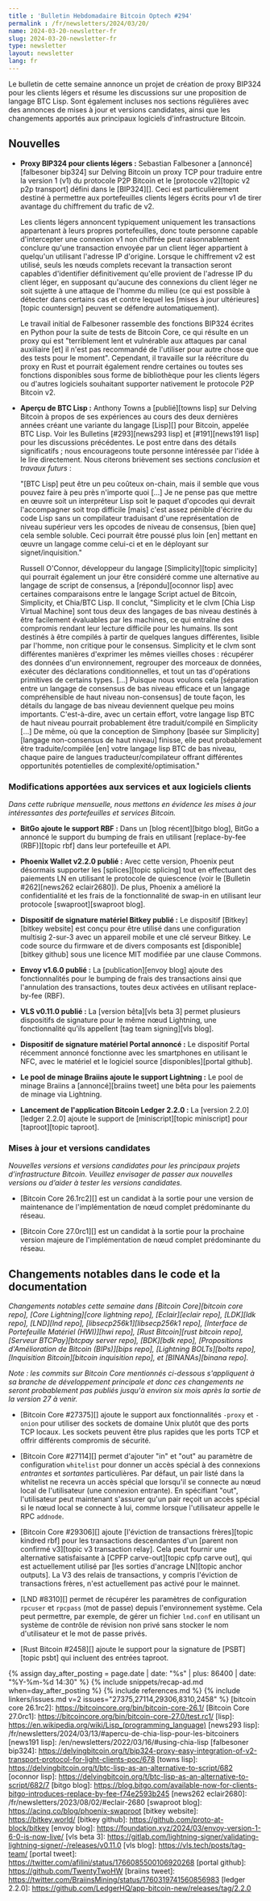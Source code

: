 ```yaml
---
title : 'Bulletin Hebdomadaire Bitcoin Optech #294'
permalink : /fr/newsletters/2024/03/20/
name: 2024-03-20-newsletter-fr
slug: 2024-03-20-newsletter-fr
type: newsletter
layout: newsletter
lang: fr
---
```

Le bulletin de cette semaine annonce un projet de création de proxy BIP324 pour les clients légers
et résume les discussions sur une proposition de langage BTC Lisp. Sont également incluses nos sections
régulières avec des annonces de mises à jour et versions candidates, ainsi que les
changements apportés aux principaux logiciels d'infrastructure Bitcoin.

## Nouvelles

- **Proxy BIP324 pour clients légers :** Sebastian Falbesoner a [annoncé][falbesoner bip324] sur
  Delving Bitcoin un proxy TCP pour traduire entre la version 1 (v1) du protocole P2P
  Bitcoin et le [protocole v2][topic v2 p2p transport] défini dans le [BIP324][]. Ceci est
  particulièrement destiné à permettre aux portefeuilles clients légers écrits pour v1 de tirer
  avantage du chiffrement du trafic de v2.

  Les clients légers annoncent typiquement uniquement les transactions appartenant à leurs propres
  portefeuilles, donc toute personne capable d'intercepter une connexion v1 non chiffrée peut
  raisonnablement conclure qu'une transaction envoyée par un client léger appartient à quelqu'un
  utilisant l'adresse IP d'origine. Lorsque le chiffrement v2 est utilisé, seuls les nœuds complets
  recevant la transaction seront capables d'identifier définitivement qu'elle provient de l'adresse IP
  du client léger, en supposant qu'aucune des connexions du client léger ne soit sujette à une attaque
  de l'homme du milieu (ce qui est possible à détecter dans certains cas et contre lequel les [mises à
  jour ultérieures][topic countersign] peuvent se défendre automatiquement).

  Le travail initial de Falbesoner rassemble des fonctions BIP324 écrites en Python pour la suite de
  tests de Bitcoin Core, ce qui résulte en un proxy qui est "terriblement lent et vulnérable aux
  attaques par canal auxiliaire [et] il n'est pas recommandé de l'utiliser pour autre chose que des
  tests pour le moment". Cependant, il travaille sur la réécriture du proxy en Rust et pourrait
  également rendre certaines ou toutes ses fonctions disponibles sous forme de bibliothèque pour les
  clients légers ou d'autres logiciels souhaitant supporter nativement le protocole P2P Bitcoin v2.

- **Aperçu de BTC Lisp :** Anthony Towns a [publié][towns lisp] sur Delving Bitcoin à propos de ses
  expériences au cours des deux dernières années créant une variante du langage [Lisp][] pour Bitcoin,
  appelée BTC Lisp. Voir les Bulletins [#293][news293 lisp] et [#191][news191 lisp] pour les
  discussions précédentes. Le post entre dans des détails significatifs ; nous encourageons toute
  personne intéressée par l'idée à le lire directement. Nous citerons brièvement ses sections
  _conclusion_ et _travaux futurs_ :

  "[BTC Lisp] peut être un peu coûteux on-chain, mais il semble que vous pouvez faire à peu près
  n'importe quoi [...] Je ne pense pas que mettre en œuvre soit un interpréteur Lisp soit le paquet
  d'opcodes qui devrait l'accompagner soit trop difficile [mais] c'est assez pénible d'écrire du code
  Lisp sans un compilateur traduisant d'une représentation de niveau supérieur vers les opcodes de
  niveau de consensus, [bien que] cela semble soluble. Ceci pourrait être poussé plus loin [en] mettant
  en œuvre un langage comme celui-ci et en le déployant sur signet/inquisition."

  Russell O'Connor, développeur du langage [Simplicity][topic simplicity] qui pourrait également un
  jour être considéré comme une alternative au langage de script de consensus, a [répondu][oconnor
  lisp] avec certaines comparaisons entre le langage Script actuel de Bitcoin, Simplicity, et Chia/BTC
  Lisp. Il conclut, "Simplicity et le clvm [Chia Lisp Virtual Machine] sont tous deux des langages de
  bas niveau destinés à être facilement évaluables par les machines, ce qui entraîne des compromis
  rendant leur lecture difficile pour les humains. Ils sont destinés à être compilés à partir de
  quelques langues différentes, lisible par l'homme, non critique pour le consensus. Simplicity et le
  clvm sont différentes manières d'exprimer les mêmes vieilles choses : récupérer des données d'un
  environnement, regrouper des morceaux de données, exécuter des déclarations conditionnelles, et tout
  un tas d'opérations primitives de certains types. [...] Puisque nous voulons cela [séparation entre
  un langage de consensus de bas niveau efficace et un langage compréhensible de haut niveau
  non-consensus] de toute façon, les détails du langage de bas niveau deviennent quelque peu moins
  importants. C'est-à-dire, avec un certain effort, votre langage lisp BTC de haut niveau pourrait
  probablement être traduit/compilé en Simplicity [...] De même, où que la conception de Simphony
  [basée sur Simplicity] [langage non-consensus de haut niveau] finisse, elle peut probablement être
  traduite/compilée [en] votre langage lisp BTC de bas niveau, chaque paire de langues
  traducteur/compilateur offrant différentes opportunités potentielles de complexité/optimisation."

### Modifications apportées aux services et aux logiciels clients

*Dans cette rubrique mensuelle, nous mettons en évidence les mises à jour
intéressantes des portefeuilles et services Bitcoin.*

- **BitGo ajoute le support RBF :**
  Dans un [blog récent][bitgo blog], BitGo a annoncé le support du bumping de frais en utilisant
  [replace-by-fee (RBF)][topic rbf] dans leur portefeuille et API.

- **Phoenix Wallet v2.2.0 publié :**
  Avec cette version, Phoenix peut désormais supporter les [splices][topic splicing] tout en
  effectuant des paiements LN en utilisant le protocole de quiescence (voir le [Bulletin #262][news262
  eclair2680]). De plus, Phoenix a amélioré la confidentialité et les frais de la fonctionnalité de
  swap-in en utilisant leur protocole [swaproot][swaproot blog].

- **Dispositif de signature matériel Bitkey publié :**
  Le dispositif [Bitkey][bitkey website] est conçu pour être utilisé dans une configuration multisig
  2-sur-3 avec un appareil mobile et une clé serveur Bitkey. Le code source du firmware et de divers
  composants est [disponible][bitkey github] sous une licence MIT modifiée par une clause Commons.

- **Envoy v1.6.0 publié :**
  La [publication][envoy blog] ajoute des fonctionnalités pour le bumping de frais des transactions
  ainsi que l'annulation des transactions, toutes deux activées en utilisant replace-by-fee (RBF).

- **VLS v0.11.0 publié :**
  La [version bêta][vls beta 3] permet plusieurs dispositifs de signature pour le même nœud Lightning,
  une fonctionnalité qu'ils appellent [tag team signing][vls blog].

- **Dispositif de signature matériel Portal annoncé :**
  Le dispositif Portal récemment annoncé fonctionne avec les smartphones en utilisant le NFC, avec le
  matériel et le logiciel source [disponibles][portal github].

- **Le pool de minage Braiins ajoute le support Lightning :**
  Le pool de minage Braiins a [annoncé][braiins tweet] une bêta pour les paiements de minage via
  Lightning.

- **Lancement de l'application Bitcoin Ledger 2.2.0 :**
  La [version 2.2.0][ledger 2.2.0] ajoute le support de [miniscript][topic miniscript]
  pour [taproot][topic taproot].

### Mises à jour et versions candidates

*Nouvelles versions et versions candidates pour les principaux projets d’infrastructure Bitcoin.
 Veuillez envisager de passer aux nouvelles versions ou d’aider à tester les versions candidates.*

- [Bitcoin Core 26.1rc2][] est un candidat à la sortie pour une version de maintenance
  de l'implémentation de nœud complet prédominante du réseau.

- [Bitcoin Core 27.0rc1][] est un candidat à la sortie pour la prochaine version majeure
  de l'implémentation de nœud complet prédominante du réseau.

## Changements notables dans le code et la documentation

_Changements notables cette semaine dans [Bitcoin Core][bitcoin core repo], [Core
Lightning][core lightning repo], [Eclair][eclair repo], [LDK][ldk repo],
[LND][lnd repo], [libsecp256k1][libsecp256k1 repo], [Interface de Portefeuille Matériel (HWI)][hwi
repo], [Rust Bitcoin][rust bitcoin repo], [Serveur BTCPay][btcpay server repo], [BDK][bdk repo],
[Propositions d'Amélioration de Bitcoin (BIPs)][bips repo], [Lightning BOLTs][bolts repo],
[Inquisition Bitcoin][bitcoin inquisition repo], et [BINANAs][binana repo]._

*Note : les commits sur Bitcoin Core mentionnés ci-dessous s'appliquent à sa branche de
développement principale et donc ces changements ne seront probablement pas publiés
jusqu'à environ six mois après la sortie de la version 27 à venir.*

- [Bitcoin Core #27375][] ajoute le support aux fonctionnalités `-proxy` et `-onion`
  pour utiliser des sockets de domaine Unix plutôt que des ports TCP locaux.
  Les sockets peuvent être plus rapides que les ports TCP et offrir différents compromis de sécurité.

- [Bitcoin Core #27114][] permet d'ajouter "in" et "out" au
  paramètre de configuration `whitelist` pour donner un accès spécial à
  des connexions _entrantes_ et _sortantes_ particulières. Par défaut, un pair
  listé dans la whitelist ne recevra un accès spécial que lorsqu'il
  se connecte au nœud local de l'utilisateur (une connexion entrante). En
  spécifiant "out", l'utilisateur peut maintenant s'assurer qu'un pair reçoit un accès spécial si le
  nœud local se connecte à lui, comme lorsque l'utilisateur appelle
  le RPC `addnode`.

- [Bitcoin Core #29306][] ajoute [l'éviction de transactions frères][topic kindred
  rbf] pour les transactions descendantes d'un [parent non confirmé v3][topic v3 transaction relay].
  Cela peut fournir une alternative satisfaisante à [CPFP carve-out][topic cpfp carve out], qui est
  actuellement utilisé par [les sorties d'ancrage LN][topic anchor outputs]. La V3 des relais de transactions,
  y compris l'éviction de transactions frères, n'est actuellement pas activé pour le mainnet.

- [LND #8310][] permet de récupérer les paramètres de configuration `rpcuser` et `rpcpass` (mot de
  passe) depuis l'environnement système. Cela peut permettre, par exemple, de gérer un fichier
  `lnd.conf` en utilisant un système de contrôle de révision non privé sans stocker le nom
  d'utilisateur et le mot de passe privés.

- [Rust Bitcoin #2458][] ajoute le support pour la signature de [PSBT][topic psbt] qui incluent des
  entrées taproot.

{% assign day_after_posting = page.date | date: "%s" | plus: 86400 | date: "%Y-%m-%d 14:30" %}
{% include snippets/recap-ad.md when=day_after_posting %}
{% include references.md %}
{% include linkers/issues.md v=2 issues="27375,27114,29306,8310,2458" %}
[bitcoin core 26.1rc2]: https://bitcoincore.org/bin/bitcoin-core-26.1/
[Bitcoin Core 27.0rc1]: https://bitcoincore.org/bin/bitcoin-core-27.0/test.rc1/
[lisp]: https://en.wikipedia.org/wiki/Lisp_(programming_language)
[news293 lisp]: /fr/newsletters/2024/03/13/#apercu-de-chia-lisp-pour-les-bitcoiners
[news191 lisp]: /en/newsletters/2022/03/16/#using-chia-lisp
[falbesoner bip324]: https://delvingbitcoin.org/t/bip324-proxy-easy-integration-of-v2-transport-protocol-for-light-clients-poc/678
[towns lisp]: https://delvingbitcoin.org/t/btc-lisp-as-an-alternative-to-script/682
[oconnor lisp]: https://delvingbitcoin.org/t/btc-lisp-as-an-alternative-to-script/682/7
[bitgo blog]: https://blog.bitgo.com/available-now-for-clients-bitgo-introduces-replace-by-fee-f74e2593b245
[news262 eclair2680]: /fr/newsletters/2023/08/02/#eclair-2680
[swaproot blog]: https://acinq.co/blog/phoenix-swaproot
[bitkey website]: https://bitkey.world/
[bitkey github]: https://github.com/proto-at-block/bitkey
[envoy blog]: https://foundation.xyz/2024/03/envoy-version-1-6-0-is-now-live/
[vls beta 3]: https://gitlab.com/lightning-signer/validating-lightning-signer/-/releases/v0.11.0
[vls blog]: https://vls.tech/posts/tag-team/
[portal tweet]: https://twitter.com/afilini/status/1766085500106920268
[portal github]: https://github.com/TwentyTwoHW
[braiins tweet]: https://twitter.com/BraiinsMining/status/1760319741560856983
[ledger 2.2.0]: https://github.com/LedgerHQ/app-bitcoin-new/releases/tag/2.2.0
